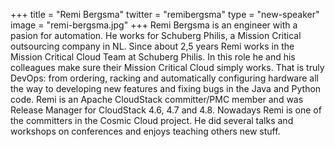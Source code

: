 +++
title = "Remi Bergsma"
twitter = "remibergsma"
type = "new-speaker"
image = "remi-bergsma.jpg"
+++
Remi Bergsma is an engineer with a pasion for automation. He works for Schuberg Philis, a Mission Critical outsourcing company in NL. Since about 2,5 years Remi works in the Mission Critical Cloud Team at Schuberg Philis. In this role he and his colleagues make sure their Mission Critical Cloud simply works. That is truly DevOps: from ordering, racking and automatically configuring hardware all the way to developing new features and fixing bugs in the Java and Python code. Remi is an Apache CloudStack committer/PMC member and was Release Manager for CloudStack 4.6, 4.7 and 4.8. Nowadays Remi is one of the committers in the Cosmic Cloud project. He did several talks and workshops on conferences and enjoys teaching others new stuff.